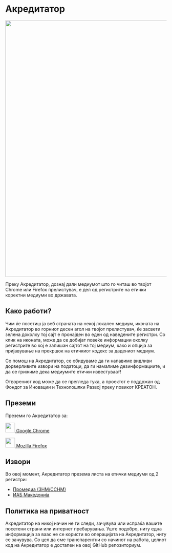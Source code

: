 # Акредитатор
<img src="https://i.imgur.com/RvG6y0t.png" width="800"/>

Преку Акредитатор, дознај дали медиумот што го читаш во твојот Chrome или Firefox прелистувач, е дел од регистрите на етички коректни медиуми во државата. 

## Како работи?
Чим ќе посетиш ја веб страната на некој локален медиум, иконата на Акредитатор во горниот десен агол на твојот прелистувач, ќе засвети зелена доколку тој сајт е пронајден во еден од наведените регистри. Со клик на иконата, може да се добијат повеќе информации околку регистрите во кој е запишан сајтот на тој медиум, како и опција за пријавување на прекршок на етичкиот кодекс за дадениот медиум.

Со помош на Акредитатор, се обидуваме да ги напавиме видливи дорверливите извори на податоци, да ги намалиме дезинформациите, и да се грижиме дека медиумите етички известуваат!

Отворениот код може да се прегледа тука, а проектот е поддржан од Фондот за Иновации и Технолошлки Развоj преку повикот КРЕАТОН.

## Преземи
Преземи го Акредитатор за:

[<img src="https://i.imgur.com/I0gyNrl.png" width="30"/>  Google Chrome](https://chrome.google.com/webstore/detail/%D0%B0%D0%BA%D1%80%D0%B5%D0%B4%D0%B8%D1%82%D0%B0%D1%82%D0%BE%D1%80/ejfikolmiijbpgchlhlickmgoogmhfbo)

[<img src="https://i.imgur.com/uyKMnD1.png" width="30"/>  Mozilla Firefox](https://addons.mozilla.org/en-US/firefox/addon/akreditator/)

## Извори
Во овој момент, Акредитатор презема листа на етички медиуми од 2 регистри:
- [Промедиа (ЗНМ/ССНМ)](https://promedia.mk/main)
- [ИАБ Македонија](https://www.iab.mk/etichki-kodeks/)

## Политика на приватност
Акредитатор на никој начин не ги следи, зачувува или испраќа вашите посетени страни или интернет пребарувања. Уште подобро, ниту една информација за ваас не се користи во операцијата на Акредитатор, ниту се зачувува. Со цел да сме транспарентни со начинот на работа, целиот код на Акредитатор е достапен на овој GitHub репозиториум.
